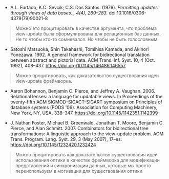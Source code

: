 - A.L. Furtado; K.C. Sevcik; C.S. Dos Santos. (1979). _Permitting updates through views of data bases. , 4(4), 269–283._ doi:10.1016/0306-4379(79)90021-8

> Можно это процитировать в качестве аргумента, что проблема view-update была сформулирована для релационных баз данных. Не то чтобы кто-то сомневался. Но чтобы не быть голословным

- Satoshi Matsuoka, Shin Takahashi, Tomihisa Kamada, and Akinori Yonezawa. 1992. A general framework for bidirectional translation between abstract and pictorial data. ACM Trans. Inf. Syst. 10, 4 (Oct. 1992), 408–437. https://doi.org/10.1145/146486.146557
> Можно процитировать, как доказательство существования идеи view-update фреймворка.

- Aaron Bohannon, Benjamin C. Pierce, and Jeffrey A. Vaughan. 2006. Relational lenses: a language for updatable views. In Proceedings of the twenty-fifth ACM SIGMOD-SIGACT-SIGART symposium on Principles of database systems (PODS '06). Association for Computing Machinery, New York, NY, USA, 338–347. https://doi.org/10.1145/1142351.1142399

- J. Nathan Foster, Michael B. Greenwald, Jonathan T. Moore, Benjamin C. Pierce, and Alan Schmitt. 2007. Combinators for bidirectional tree transformations: A linguistic approach to the view-update problem. ACM Trans. Program. Lang. Syst. 29, 3 (May 2007), 17–es. https://doi.org/10.1145/1232420.1232424
> Можно процитировать как доказательство существования идей использования оптики в качестве фреймворка для модификации представлений и синхронизации данных, которые мы просто переиспользуем в мотивации для существования оптики

